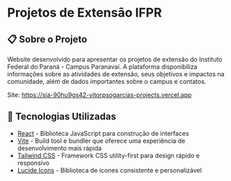 # Projetos de Extensão IFPR

## 📋 Sobre o Projeto

Website desenvolvido para apresentar os projetos de extensão do Instituto Federal do Paraná - Campus Paranavaí. A plataforma disponibiliza informações sobre as atividades de extensão, seus objetivos e impactos na comunidade, além de dados importantes sobre o campus e contatos.

Site: <https://sia-90hu9gs42-vitorpsogarcias-projects.vercel.app>

## 🚀 Tecnologias Utilizadas

- [React](https://react.dev/) - Biblioteca JavaScript para construção de interfaces
- [Vite](https://vitejs.dev/) - Build tool e bundler que oferece uma experiência de desenvolvimento mais rápida
- [Tailwind CSS](https://tailwindcss.com/) - Framework CSS utility-first para design rápido e responsivo
- [Lucide Icons](https://lucide.dev/) - Biblioteca de ícones consistente e personalizável
